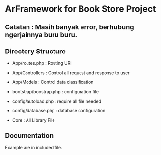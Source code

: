 # ArFramework for Book Store Project

## Catatan : Masih banyak error, berhubung ngerjainnya buru buru.

## Directory Structure

- App/routes.php : Routing URI
- App/Controllers : Control all request and response to user
- App/Models : Control data classification

- bootstrap/boostrap.php : configuration file

- config/autoload.php : require all file needed
- config/database.php : database configuration

- Core : All Library File

## Documentation

Example are in included file. 


